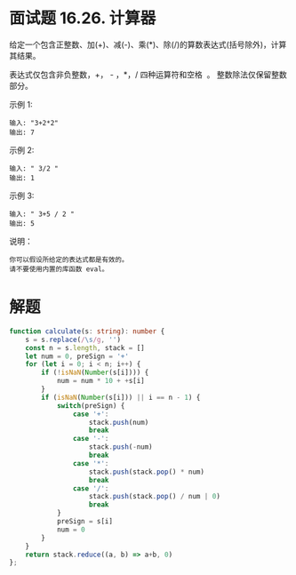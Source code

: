 # 面试题 16.26. 计算器
给定一个包含正整数、加(+)、减(-)、乘(*)、除(/)的算数表达式(括号除外)，计算其结果。

表达式仅包含非负整数，+， - ，*，/ 四种运算符和空格  。 整数除法仅保留整数部分。

示例 1:
```
输入: "3+2*2"
输出: 7
```
示例 2:
```
输入: " 3/2 "
输出: 1
```
示例 3:
```
输入: " 3+5 / 2 "
输出: 5
```
说明：
```
你可以假设所给定的表达式都是有效的。
请不要使用内置的库函数 eval。
```
# 解题
```ts
function calculate(s: string): number {
    s = s.replace(/\s/g, '')
    const n = s.length, stack = []
    let num = 0, preSign = '+'
    for (let i = 0; i < n; i++) {
        if (!isNaN(Number(s[i]))) {
            num = num * 10 + +s[i]
        }
        if (isNaN(Number(s[i])) || i == n - 1) {
            switch(preSign) {
                case '+': 
                    stack.push(num)
                    break
                case '-': 
                    stack.push(-num)
                    break
                case '*':
                    stack.push(stack.pop() * num)
                    break
                case '/':
                    stack.push(stack.pop() / num | 0)
                    break
            }
            preSign = s[i]
            num = 0
        }
    }
    return stack.reduce((a, b) => a+b, 0)
};
```